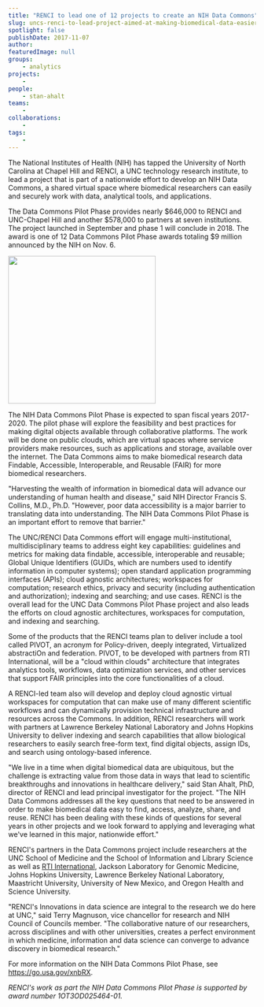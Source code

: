 ```yaml
---
title: "RENCI to lead one of 12 projects to create an NIH Data Commons"
slug: uncs-renci-to-lead-project-aimed-at-making-biomedical-data-easier-to-use
spotlight: false
publishDate: 2017-11-07
author: 
featuredImage: null
groups:
    - analytics
projects:
    - 
people:
    - stan-ahalt
teams: 
    - 
collaborations:
    - 
tags:
    -
---
```

The National Institutes of Health (NIH) has tapped the University of North Carolina at Chapel Hill and RENCI, a UNC technology research institute, to lead a project that is part of a nationwide effort to develop an NIH Data Commons, a shared virtual space where biomedical researchers can easily and securely work with data, analytical tools, and applications. 

The Data Commons Pilot Phase provides nearly $646,000 to RENCI and UNC-Chapel Hill and another $578,000 to partners at seven institutions. The project launched in September and phase 1 will conclude in 2018. The award is one of 12 Data Commons Pilot Phase awards totaling $9 million announced by the NIH on Nov. 6.

<img class="alignright wp-image-17018 size-medium" src="https://renci.org/wp-content/uploads/2017/11/med_davinci_data_guy-300x300.jpg" alt="" width="300" height="300" />

The NIH Data Commons Pilot Phase is expected to span fiscal years 2017-2020. The pilot phase will explore the feasibility and best practices for making digital objects available through collaborative platforms. The work will be done on public clouds, which are virtual spaces where service providers make resources, such as applications and storage, available over the internet. The Data Commons aims to make biomedical research data Findable, Accessible, Interoperable, and Reusable (FAIR) for more biomedical researchers.

"Harvesting the wealth of information in biomedical data will advance our understanding of human health and disease," said NIH Director Francis S. Collins, M.D., Ph.D. "However, poor data accessibility is a major barrier to translating data into understanding. The NIH Data Commons Pilot Phase is an important effort to remove that barrier."

The UNC/RENCI Data Commons effort will engage multi-institutional, multidisciplinary teams to address eight key capabilities: guidelines and metrics for making data findable, accessible, interoperable and reusable; Global Unique Identifiers (GUIDs, which are numbers used to identify information in computer systems); open standard application programming interfaces (APIs); cloud agnostic architectures; workspaces for computation; research ethics, privacy and security (including authentication and authorization); indexing and searching; and use cases. RENCI is the overall lead for the UNC Data Commons Pilot Phase project and also leads the efforts on cloud agnostic architectures, workspaces for computation, and indexing and searching.

Some of the products that the RENCI teams plan to deliver include a tool called PIVOT, an acronym for Policy-driven, deeply integrated, Virtualized abstractiOn and federation. PIVOT, to be developed with partners from RTI International, will be a "cloud within clouds" architecture that integrates analytics tools, workflows, data optimization services, and other services that support FAIR principles into the core functionalities of a cloud.

A RENCI-led team also will develop and deploy cloud agnostic virtual workspaces for computation that can make use of many different scientific workflows and can dynamically provision technical infrastructure and resources across the Commons. In addition, RENCI researchers will work with partners at Lawrence Berkeley National Laboratory and Johns Hopkins University to deliver indexing and search capabilities that allow biological researchers to easily search free-form text, find digital objects, assign IDs, and search using ontology-based inference.

"We live in a time when digital biomedical data are ubiquitous, but the challenge is extracting value from those data in ways that lead to scientific breakthroughs and innovations in healthcare delivery," said Stan Ahalt, PhD, director of RENCI and lead principal investigator for the project. "The NIH Data Commons addresses all the key questions that need to be answered in order to make biomedical data easy to find, access, analyze, share, and reuse. RENCI has been dealing with these kinds of questions for several years in other projects and we look forward to applying and leveraging what we've learned in this major, nationwide effort."

RENCI's partners in the Data Commons project include researchers at the UNC School of Medicine and the School of Information and Library Science as well as <a href="https://www.rti.org/news/scientific-consortium-collaborates-nih-cloud-computing-platform-accelerate-biomedical">RTI International</a>, Jackson Laboratory for Genomic Medicine, Johns Hopkins University, Lawrence Berkeley National Laboratory, Maastricht University, University of New Mexico, and Oregon Health and Science University.

"RENCI's Innovations in data science are integral to the research we do here at UNC," said Terry Magnuson, vice chancellor for research and NIH Council of Councils member. "The collaborative nature of our researchers, across disciplines and with other universities, creates a perfect environment in which medicine, information and data science can converge to advance discovery in biomedical research."

For more information on the NIH Data Commons Pilot Phase, see <a href="https://go.usa.gov/xnbRX" target="_blank" rel="noopener">https://go.usa.gov/xnbRX</a>.

<em>RENCI's work as part the NIH Data Commons Pilot Phase is supported by award number 1OT3OD025464-01.</em>

&nbsp;
